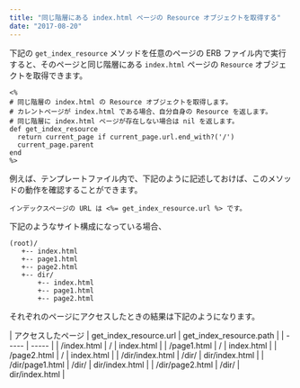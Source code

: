 ```yaml
---
title: "同じ階層にある index.html ページの Resource オブジェクトを取得する"
date: "2017-08-20"
---
```


下記の `get_index_resource` メソッドを任意のページの ERB ファイル内で実行すると、そのページと同じ階層にある `index.html` ページの `Resource` オブジェクトを取得できます。

~~~ erb
<%
# 同じ階層の index.html の Resource オブジェクトを取得します。
# カレントページが index.html である場合、自分自身の Resource を返します。
# 同じ階層に index.html ページが存在しない場合は nil を返します。
def get_index_resource
  return current_page if current_page.url.end_with?('/')
  current_page.parent
end
%>
~~~

例えば、テンプレートファイル内で、下記のように記述しておけば、このメソッドの動作を確認することができます。

~~~ erb
インデックスページの URL は <%= get_index_resource.url %> です。
~~~

下記のようなサイト構成になっている場合、

~~~
(root)/
   +-- index.html
   +-- page1.html
   +-- page2.html
   +-- dir/
       +-- index.html
       +-- page1.html
       +-- page2.html
~~~

それぞれのページにアクセスしたときの結果は下記のようになります。

| アクセスしたページ | get_index_resource.url | get_index_resource.path |
| ----- | ----- |
| /index.html     | /     | index.html |
| /page1.html     | /     | index.html |
| /page2.html     | /     | index.html |
| /dir/index.html | /dir/ | dir/index.html |
| /dir/page1.html | /dir/ | dir/index.html |
| /dir/page2.html | /dir/ | dir/index.html |

